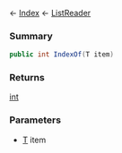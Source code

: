 ← [Index](Api-Index) ← [ListReader<T>](VRage.Collections.ListReader`1)

### Summary

```csharp
public int IndexOf(T item)
```

### Returns

[int](System.Int32)

### Parameters

* [T]() item
